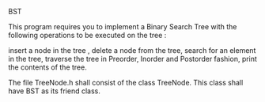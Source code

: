 BST

This program requires you to implement a Binary Search Tree with the following operations to be executed on the tree :

insert a node in the tree , delete a node from the tree, search for an element in the tree, traverse the tree in Preorder, Inorder and Postorder fashion, 
print the contents of the tree.

The file TreeNode.h shall consist of the class TreeNode. This class shall have BST as its friend class. 
